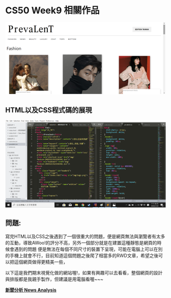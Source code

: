 # CS50 Week9 相關作品

![](https://github.com/DarrenLUCreate/DarreNC/blob/master/Img/%E6%9C%AA%E5%91%BD%E5%90%8D.png)

## HTML以及CSS程式碼的展現
![](https://github.com/DarrenLUCreate/DarreNC/blob/master/Img/CODE.png)

## 問題:
寫完HTML以及CSS之後遇到了一個很重大的問題，便是網頁無法與瀏覽者有太多的互動，導致AWoo!的評分不高，另外一個部分就是在建置這種靜態是網頁的時候會遇到的問題
便是無法在每個不同尺寸的裝置下呈現，可能在電腦上可以在別的手機上就會不行，目前知道這個問題之後爬了相當多的RWD文章，希望之後可以把這個網頁做得更精美一些，

以下這是我們期末視覺化做的網站喔!，如果有興趣可以去看看，整個網頁的設計與排版都是我親手製作，但建議是用電腦看喔~~~

[**新聞分析 News Analysis**](https://darrenlucreate.github.io/Fake-News/)
